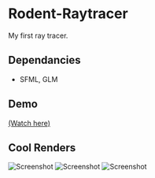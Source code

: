 # Rodent-Raytracer
My first ray tracer.

## Dependancies
- SFML, GLM

## Demo
[(Watch here)](https://www.youtube.com/watch?v=ZYSCZxGVRW4)
   
## Cool Renders
![Screenshot](https://cdn.discordapp.com/attachments/850598183481507871/1145061983369035887/render_2105.818848s_hash8122804.png)
![Screenshot](https://cdn.discordapp.com/attachments/850598183481507871/1145061982999941170/render_1018.356934s_hash13629684.png)
![Screenshot](https://cdn.discordapp.com/attachments/850598183481507871/1145061982572134411/render_136.738083s_hash10091244.png)
